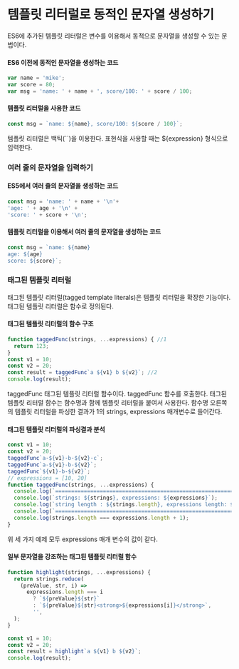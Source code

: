 # 템플릿 리터럴로 동적인 문자열 생성하기
ES6에 추가된 템플릿 리터럴은 변수를 이용해서 동적으로 문자열을 생성할 수 있는 문법이다.
#### ES6 이전에 동적인 문자열을 생성하는 코드
```javascript
var name = 'mike';
var score = 80;
var msg = 'name: ' + name + ', score/100: ' + score / 100;
```
#### 템플릿 리터럴을 사용한 코드
```javascript
const msg = `name: ${name}, score/100: ${score / 100}`;
```
템플릿 리터럴은 백틱(``)을 이용한다. 표현식을 사용할 때는 ${expression} 형식으로 입력한다.
### 여러 줄의 문자열을 입력하기
#### ES5에서 여러 줄의 문자열을 생성하는 코드
```javascript
const msg = 'name: ' + name + '\n'+
'age: ' + age + '\n' +
'score: ' + score + '\n';
```
#### 템플릿 리터럴을 이용해서 여러 줄의 문자열을 생성하는 코드
```javascript
const msg = `name: ${name}
age: ${age}
score: ${score}`;
```
### 태그된 템플릿 리터럴
태그된 템플릿 리터럴(tagged template literals)은 템플릿 리터럴을 확장한 기능이다.
태그된 템플릿 리터럴은 함수로 정의된다.
#### 태그된 템플릿 리터럴의 함수 구조
```javascript
function taggedFunc(strings, ...expressions) { //1
  return 123;
}
const v1 = 10;
const v2 = 20;
const result = taggedFunc`a ${v1} b ${v2}`; //2
console.log(result);
```
taggedFunc 태그된 템플릿 리터럴 함수이다.
taggedFunc 함수를 호출한다. 태그된 템플릿 리터럴 함수는 함수명과 함께 템플릿 리터럴을 붙여서 사용한다.
함수명 오른쪽의 템플릿 리터럴을 파싱한 결과가 1의 strings, expressions 매개변수로 들어간다.
#### 태그된 템플릿 리터럴의 파싱결과 분석
```javascript
const v1 = 10;
const v2 = 20;
taggedFunc`a-${v1}-b-${v2}-c`;
taggedFunc`a-${v1}-b-${v2}`;
taggedFunc`${v1}-b-${v2}`;
// expressions = [10, 20]
function taggedFunc(strings, ...expressions) {
  console.log(`============================================================================`);
  console.log(`strings: ${strings}, expressions: ${expressions}`);
  console.log(`string length : ${strings.length}, expressions length: ${expressions}`);
  console.log(`============================================================================`);
  console.log(strings.length === expressions.length + 1);
}
```
위 세 가지 예제 모두 expressions 매개 변수의 값이 같다.
#### 일부 문자열을 강조하는 태그된 템플릿 리터럴 함수
```javascript
function highlight(strings, ...expressions) {
  return strings.reduce(
    (preValue, str, i) =>
      expressions.length === i
        ? `${preValue}${str}`
        : `${preValue}${str}<strong>${expressions[i]}</strong>`,
        '',
  );
}

const v1 = 10;
const v2 = 20;
const result = highlight`a ${v1} b ${v2}`;
console.log(result);
```
